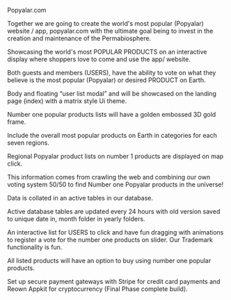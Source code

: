 Popyalar.com

Together we are going to create the world's most popular (Popyalar) website / app, popyalar.com with the ultimate goal being to invest in the creation and maintenance of the Permabiosphere.

Showcasing the world's most POPULAR PRODUCTS on an interactive display where shoppers love to come and use the app/ website.

Both guests and members (USERS), have the ability to vote on what they believe is the most popular (Popyalar) or desired PRODUCT on Earth. 

Body and floating “user list modal” and will be showcased on the landing page (index) with a matrix style Ui theme.

Number one popular products lists will have a golden embossed 3D gold frame.

Include the overall most popular products on Earth in categories for each seven regions. 

Regional Popyalar product lists on number 1 products are displayed on map click. 

This information comes from crawling the web and combining our own voting system 50/50 to find Number one Popyalar products in the universe!

Data is collated in an active tables in our database.

Active database tables are updated every 24 hours with old version saved to unique date in, month folder in yearly folders.

An interactive list for USERS to click and have fun dragging with animations to register a vote for the number one products on slider. Our Trademark functionality is fun.

All listed products will have an option to buy using number one popular products.

Set up secure payment gateways with Stripe for credit card payments and Reown Appkit for cryptocurrency (Final Phase complete build). 

